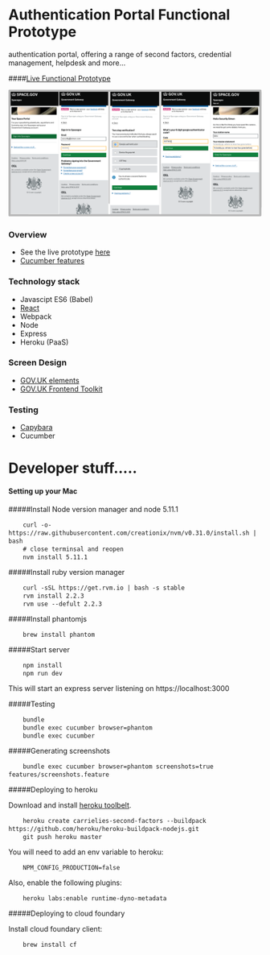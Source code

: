 # Authentication Portal Functional Prototype

authentication portal, offering a range of second factors,
 credential management, helpdesk and more... 
 
####[Live Functional Prototype](https://carrielies-second-factors.herokuapp.com/)
 
 ![](./docs/images/sign_in_journey.png)

### Overview 

* See the live prototype [here](https://carrielies-second-factors.herokuapp.com/)
* [Cucumber features](./features)
 

### Technology stack
* Javascipt ES6 (Babel)
* [React](https://facebook.github.io/react/)
* Webpack
* Node
* Express
* Heroku (PaaS)

### Screen Design
* [GOV.UK elements](http://govuk-elements.herokuapp.com/)
* [GOV.UK Frontend Toolkit](https://github.com/alphagov/govuk_frontend_toolkit)

### Testing
* [Capybara](https://github.com/jnicklas/capybara)
* Cucumber




# Developer stuff.....



#### Setting up your Mac

#####Install Node version manager and node 5.11.1

```
    curl -o- https://raw.githubusercontent.com/creationix/nvm/v0.31.0/install.sh | bash
    # close terminsal and reopen
    nvm install 5.11.1
```

#####Install ruby version manager
```
    curl -sSL https://get.rvm.io | bash -s stable
    rvm install 2.2.3
    rvm use --defult 2.2.3
```

#####Install phantomjs
```
    brew install phantom
```

#####Start server

```
    npm install
    npm run dev
```
This will start an express server listening on https://localhost:3000

#####Testing

```
    bundle
    bundle exec cucumber browser=phantom
    bundle exec cucumber
```


#####Generating screenshots
```
    bundle exec cucumber browser=phantom screenshots=true features/screenshots.feature 
```


#####Deploying to heroku

Download and install [heroku toolbelt](https://toolbelt.heroku.com/).  

```
    heroku create carrielies-second-factors --buildpack https://github.com/heroku/heroku-buildpack-nodejs.git
    git push heroku master
```

You will need to add an env variable to heroku:
```
    NPM_CONFIG_PRODUCTION=false
```

Also, enable the following plugins:
```
    heroku labs:enable runtime-dyno-metadata
```


#####Deploying to cloud foundary

Install cloud foundary client:
```
    brew install cf
```



